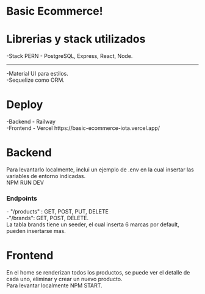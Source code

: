 # Basic Ecommerce!
<h1>Librerias y stack utilizados</h1>
-Stack PERN - PostgreSQL, Express, React, Node.
<hr />
-Material UI para estilos.
<br />
-Sequelize como ORM.

<h1>Deploy</h1>
-Backend - Railway
<br />
-Frontend - Vercel
https://basic-ecommerce-iota.vercel.app/

<h1>Backend</h1>
Para levantarlo localmente, inclui un ejemplo de .env en la cual insertar las variables de entorno indicadas.
<br />
NPM RUN DEV
<h3>Endpoints</h3>
- "/products" : GET, POST, PUT, DELETE
<br />
-"/brands": GET, POST, DELETE.
<br />
La tabla brands tiene un seeder, el cual inserta 6 marcas por default, pueden insertarse mas.

<h1>Frontend</h1>
En el home se renderizan todos los productos, se puede ver el detalle de cada uno, eliminar y crear un nuevo producto.
<br />
Para levantar localmente NPM START.
